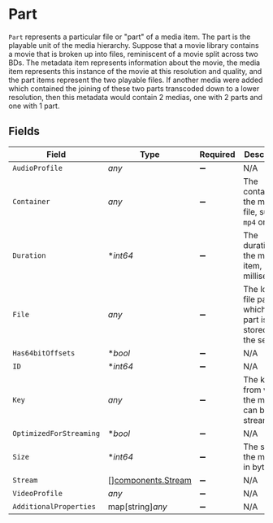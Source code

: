 # Part

`Part` represents a particular file or "part" of a media item. The part is the playable unit of the media hierarchy. Suppose that a movie library contains a movie that is broken up into files, reminiscent of a movie split across two BDs. The metadata item represents information about the movie, the media item represents this instance of the movie at this resolution and quality, and the part items represent the two playable files.  If another media were added which contained the joining of these two parts transcoded down to a lower resolution, then this metadata would contain 2 medias, one with 2 parts and one with 1 part.



## Fields

| Field                                                         | Type                                                          | Required                                                      | Description                                                   | Example                                                       |
| ------------------------------------------------------------- | ------------------------------------------------------------- | ------------------------------------------------------------- | ------------------------------------------------------------- | ------------------------------------------------------------- |
| `AudioProfile`                                                | *any*                                                         | :heavy_minus_sign:                                            | N/A                                                           | lc                                                            |
| `Container`                                                   | *any*                                                         | :heavy_minus_sign:                                            | The container of the media file, such as `mp4` or `mkv`       | mov                                                           |
| `Duration`                                                    | **int64*                                                      | :heavy_minus_sign:                                            | The duration of the media item, in milliseconds               | 150192                                                        |
| `File`                                                        | *any*                                                         | :heavy_minus_sign:                                            | The local file path at which the part is stored on the server | /home/schuyler/Videos/Trailers/Cloud Atlas (2012).mov         |
| `Has64bitOffsets`                                             | **bool*                                                       | :heavy_minus_sign:                                            | N/A                                                           | false                                                         |
| `ID`                                                          | **int64*                                                      | :heavy_minus_sign:                                            | N/A                                                           | 1                                                             |
| `Key`                                                         | *any*                                                         | :heavy_minus_sign:                                            | The key from which the media can be streamed                  | /library/parts/1/1531779263/file.mov                          |
| `OptimizedForStreaming`                                       | **bool*                                                       | :heavy_minus_sign:                                            | N/A                                                           | false                                                         |
| `Size`                                                        | **int64*                                                      | :heavy_minus_sign:                                            | The size of the media, in bytes                               | 105355654                                                     |
| `Stream`                                                      | [][components.Stream](../../models/components/stream.md)      | :heavy_minus_sign:                                            | N/A                                                           |                                                               |
| `VideoProfile`                                                | *any*                                                         | :heavy_minus_sign:                                            | N/A                                                           | main                                                          |
| `AdditionalProperties`                                        | map[string]*any*                                              | :heavy_minus_sign:                                            | N/A                                                           |                                                               |